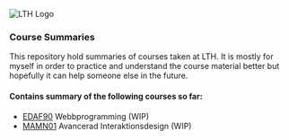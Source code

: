 ![LTH Logo][lth-logo]

### Course Summaries
This repository hold summaries of courses taken at LTH. It is mostly for myself in order to practice and understand the course material better but hopefully it can help someone else in the future. 

#### Contains summary of the following courses so far:
* [EDAF90][edaf90] Webbprogramming (WIP)
* [MAMN01][mamn01] Avancerad Interaktionsdesign (WIP)

[edaf90]: http://cs.lth.se/edaf90/
[mamn01]: http://www.eat.lth.se/kurser/interaktionsdesign/avancerad-interaktionsdesign-mamn01/

[lth-logo]: http://www.eat.lth.se/fileadmin/certec/Lund_university_L_RGB.png "LTH Logo"

